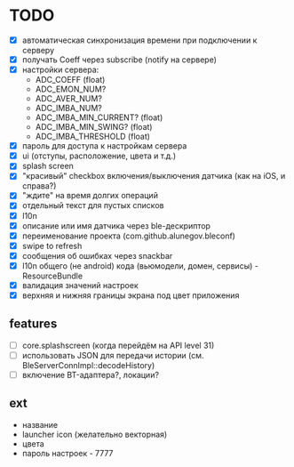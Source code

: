 # TODO

- [x] автоматическая синхронизация времени при подключении к серверу
- [x] получать Coeff через subscribe (notify на сервере)
- [x] настройки сервера:
  - ADC_COEFF (float)
  - ADC_EMON_NUM?
  - ADC_AVER_NUM?
  - ADC_IMBA_NUM?
  - ADC_IMBA_MIN_CURRENT? (float)
  - ADC_IMBA_MIN_SWING? (float)
  - ADC_IMBA_THRESHOLD (float)
- [x] пароль для доступа к настройкам сервера
- [x] ui (отступы, расположение, цвета и т.д.)
- [x] splash screen
- [x] "красивый" checkbox включения/выключения датчика (как на iOS, и справа?)
- [x] "ждите" на время долгих операций
- [x] отдельный текст для пустых списков
- [x] l10n
- [x] описание или имя датчика через ble-дескриптор
- [x] переименование проекта (com.github.alunegov.bleconf)
- [x] swipe to refresh
- [x] сообщения об ошибках через snackbar
- [x] l10n общего (не android) кода (вьюмодели, домен, сервисы) - ResourceBundle
- [x] валидация значений настроек
- [x] верхняя и нижняя границы экрана под цвет приложения

## features

- [ ] core.splashscreen (когда перейдём на API level 31)
- [ ] использовать JSON для передачи истории (см. BleServerConnImpl::decodeHistory)
- [ ] включение BT-адаптера?, локации?

## ext

- название
- launcher icon (желательно векторная)
- цвета
- пароль настроек - 7777
